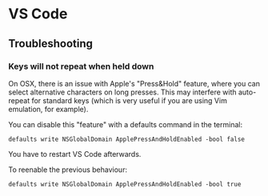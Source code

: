 # VS Code

## Troubleshooting

### Keys will not repeat when held down

On OSX, there is an issue with Apple's "Press&Hold" feature, where you can select alternative
characters on long presses. This may interfere with auto-repeat for standard keys (which is very
useful if you are using Vim emulation, for example).

You can disable this "feature" with a defaults command in the terminal:

```shell-session
defaults write NSGlobalDomain ApplePressAndHoldEnabled -bool false
```

You have to restart VS Code afterwards.

To reenable the previous behaviour:

```shell-session
defaults write NSGlobalDomain ApplePressAndHoldEnabled -bool true
```
